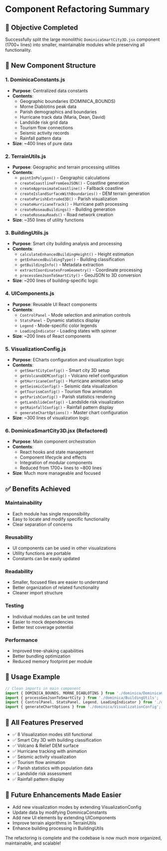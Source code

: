 # Component Refactoring Summary

## 🎯 Objective Completed
Successfully split the large monolithic `DominicaSmartCity3D.jsx` component (1700+ lines) into smaller, maintainable modules while preserving all functionality.

## 📁 New Component Structure

### 1. **DominicaConstants.js**
- **Purpose**: Centralized data constants
- **Contents**: 
  - Geographic boundaries (DOMINICA_BOUNDS)
  - Morne Diablotins peak data
  - Parish demographics and boundaries
  - Hurricane track data (Maria, Dean, David)
  - Landslide risk grid data
  - Tourism flow connections
  - Seismic activity records
  - Rainfall pattern data
- **Size**: ~400 lines of pure data

### 2. **TerrainUtils.js**
- **Purpose**: Geographic and terrain processing utilities
- **Contents**:
  - `pointInPolygon()` - Geographic calculations
  - `createCoastlineFromGeoJSON()` - Coastline generation
  - `createApproximateCoastline()` - Fallback coastline
  - `createIslandSurfaceWithBoundaries()` - DEM terrain generation
  - `createParishExtruded3D()` - Parish visualization
  - `createHurricaneTrack()` - Hurricane path processing
  - `createRoseauBuildings()` - Building generation
  - `createRoseauRoads()` - Road network creation
- **Size**: ~350 lines of utility functions

### 3. **BuildingUtils.js**
- **Purpose**: Smart city building analysis and processing
- **Contents**:
  - `calculateEnhancedBuildingHeight()` - Height estimation
  - `getEnhancedBuildingType()` - Building classification
  - `getBuildingInfo()` - Metadata extraction
  - `extractCoordinatesFromGeometry()` - Coordinate processing
  - `processGeoJsonToSmartCity()` - GeoJSON to 3D conversion
- **Size**: ~200 lines of building-specific logic

### 4. **UIComponents.js**
- **Purpose**: Reusable UI React components
- **Contents**:
  - `ControlPanel` - Mode selection and animation controls
  - `StatsPanel` - Dynamic statistics display
  - `Legend` - Mode-specific color legends
  - `LoadingIndicator` - Loading states with spinner
- **Size**: ~200 lines of React components

### 5. **VisualizationConfig.js**
- **Purpose**: ECharts configuration and visualization logic
- **Contents**:
  - `getSmartCityConfig()` - Smart city 3D setup
  - `getVolcanoDEMConfig()` - Volcano relief configuration
  - `getHurricaneConfig()` - Hurricane animation setup
  - `getSeismicConfig()` - Seismic data visualization
  - `getTourismConfig()` - Tourism flow animation
  - `getParishConfig()` - Parish statistics rendering
  - `getLandslideConfig()` - Landslide risk visualization
  - `getRainfallConfig()` - Rainfall pattern display
  - `generateChartOptions()` - Master chart configuration
- **Size**: ~300 lines of visualization logic

### 6. **DominicaSmartCity3D.jsx** (Refactored)
- **Purpose**: Main component orchestration
- **Contents**:
  - React hooks and state management
  - Component lifecycle and effects
  - Integration of modular components
  - Reduced from 1700+ lines to ~800 lines
- **Size**: Much more manageable and focused

## ✅ Benefits Achieved

### **Maintainability**
- Each module has single responsibility
- Easy to locate and modify specific functionality
- Clear separation of concerns

### **Reusability**
- UI components can be used in other visualizations
- Utility functions are portable
- Constants can be easily updated

### **Readability**
- Smaller, focused files are easier to understand
- Better organization of related functionality
- Cleaner import structure

### **Testing**
- Individual modules can be unit tested
- Easier to mock dependencies
- Better test coverage potential

### **Performance**
- Improved tree-shaking capabilities
- Better bundling optimization
- Reduced memory footprint per module

## 🔧 Usage Example

```jsx
// Clean imports in main component
import { DOMINICA_BOUNDS, MORNE_DIABLOTINS } from './dominica/DominicaConstants';
import { processGeoJsonToSmartCity } from './dominica/BuildingUtils';
import { ControlPanel, StatsPanel, Legend, LoadingIndicator } from './dominica/UIComponents';
import { generateChartOptions } from './dominica/VisualizationConfig';
```

## 🎉 All Features Preserved
- ✅ 8 Visualization modes still functional
- ✅ Smart City 3D with building classification
- ✅ Volcano & Relief DEM surface
- ✅ Hurricane tracking with animation
- ✅ Seismic activity visualization
- ✅ Tourism flow animation
- ✅ Parish statistics with population data
- ✅ Landslide risk assessment
- ✅ Rainfall pattern display

## 🔄 Future Enhancements Made Easier
- Add new visualization modes by extending VisualizationConfig
- Update data by modifying DominicaConstants
- Add new UI elements by extending UIComponents
- Improve terrain algorithms in TerrainUtils
- Enhance building processing in BuildingUtils

The refactoring is complete and the codebase is now much more organized, maintainable, and scalable!

